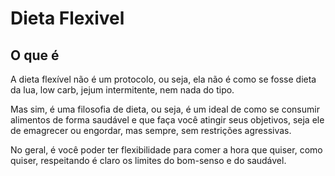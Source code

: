 # Dieta Flexivel

## O que é
A dieta flexível não é um protocolo, ou seja, ela não é como se fosse dieta da lua, low carb, jejum intermitente, nem nada do tipo.

Mas sim, é uma filosofia de dieta, ou seja, é um ideal de como se consumir alimentos de forma saudável e que faça você atingir seus objetivos, seja ele de emagrecer ou engordar, mas sempre, sem restrições agressivas.

No geral, é você poder ter flexibilidade para comer a hora que quiser, como quiser, respeitando é claro os limites do bom-senso e do saudável.
